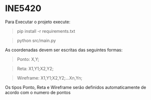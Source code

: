 # INE5420

Para Executar o projeto execute:

> pip install -r requirements.txt

> python src/main.py

As coordenadas devem ser escritas das seguintes formas:

> Ponto: X,Y;

> Reta: X1,Y1;X2,Y2;

> Wireframe: X1,Y1;X2,Y2;...Xn,Yn;

Os tipos Ponto, Reta e Wireframe serão definidos automaticamente de acordo com o numero de pontos
